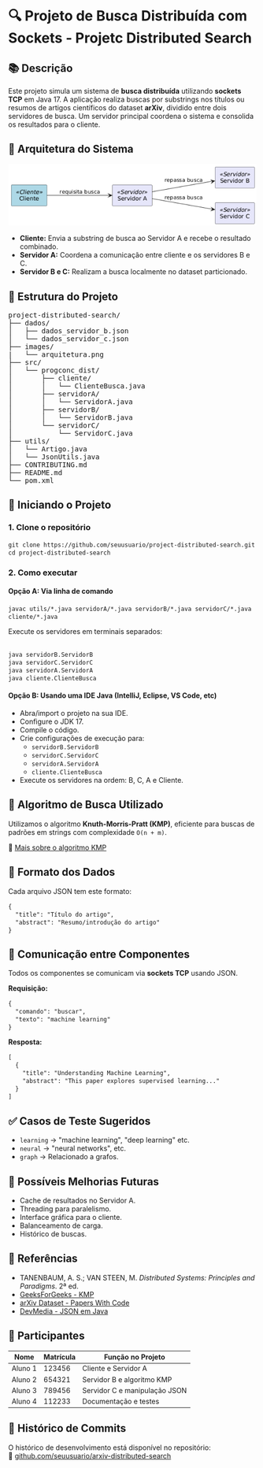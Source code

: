 <h1>🔍 Projeto de Busca Distribuída com Sockets - Projetc Distributed Search</h1>

<h2>📚 Descrição</h2>
<p>
  Este projeto simula um sistema de <strong>busca distribuída</strong> utilizando <strong>sockets TCP</strong> em Java 17.
  A aplicação realiza buscas por substrings nos títulos ou resumos de artigos científicos do dataset <strong>arXiv</strong>,
  dividido entre dois servidores de busca. Um servidor principal coordena o sistema e consolida os resultados para o cliente.
</p>

<h2>🧱 Arquitetura do Sistema</h2>
<p align="center">
    <img src="images/arquitetura.png" alt="Arquitetura do Sistema" width="660">
</p>

<ul>
  <li><strong>Cliente:</strong> Envia a substring de busca ao Servidor A e recebe o resultado combinado.</li>
  <li><strong>Servidor A:</strong> Coordena a comunicação entre cliente e os servidores B e C.</li>
  <li><strong>Servidor B e C:</strong> Realizam a busca localmente no dataset particionado.</li>
</ul>

<h2>📁 Estrutura do Projeto</h2>
<pre>
project-distributed-search/
├── dados/
│   ├── dados_servidor_b.json
│   └── dados_servidor_c.json
├── images/
|   └── arquitetura.png
├── src/
│   └── progconc_dist/
│       ├── cliente/
│       │   └── ClienteBusca.java
│       ├── servidorA/
│       │   └── ServidorA.java
│       ├── servidorB/
│       │   └── ServidorB.java
│       └── servidorC/
│           └── ServidorC.java
├── utils/
│   └── Artigo.java
│   └── JsonUtils.java
├── CONTRIBUTING.md
├── README.md
└── pom.xml
</pre>

<h2>🚀 Iniciando o Projeto</h2>

<h3>1. Clone o repositório</h3>
<pre><code>git clone https://github.com/seuusuario/project-distributed-search.git
cd project-distributed-search</code></pre>

<h3>2. Como executar</h3>

<h4>Opção A: Via linha de comando</h4>
<pre><code>javac utils/*.java servidorA/*.java servidorB/*.java servidorC/*.java cliente/*.java</code></pre>

<p>Execute os servidores em terminais separados:</p>
<pre><code>
java servidorB.ServidorB
java servidorC.ServidorC
java servidorA.ServidorA
java cliente.ClienteBusca
</code></pre>

<h4>Opção B: Usando uma IDE Java (IntelliJ, Eclipse, VS Code, etc)</h4>
<ul>
  <li>Abra/import o projeto na sua IDE.</li>
  <li>Configure o JDK 17.</li>
  <li>Compile o código.</li>
  <li>Crie configurações de execução para:
    <ul>
      <li><code>servidorB.ServidorB</code></li>
      <li><code>servidorC.ServidorC</code></li>
      <li><code>servidorA.ServidorA</code></li>
      <li><code>cliente.ClienteBusca</code></li>
    </ul>
  </li>
  <li>Execute os servidores na ordem: B, C, A e Cliente.</li>
</ul>

<h2>🔎 Algoritmo de Busca Utilizado</h2>
<p>
  Utilizamos o algoritmo <strong>Knuth-Morris-Pratt (KMP)</strong>, eficiente para buscas de padrões em strings com complexidade <code>O(n + m)</code>.
</p>
<p>🔗 <a href="https://www.geeksforgeeks.org/kmp-algorithm-for-pattern-searching/">Mais sobre o algoritmo KMP</a></p>

<h2>📂 Formato dos Dados</h2>
<p>Cada arquivo JSON tem este formato:</p>
<pre><code>{
  "title": "Título do artigo",
  "abstract": "Resumo/introdução do artigo"
}</code></pre>

<h2>📡 Comunicação entre Componentes</h2>
<p>Todos os componentes se comunicam via <strong>sockets TCP</strong> usando JSON.</p>

<p><strong>Requisição:</strong></p>
<pre><code>{
  "comando": "buscar",
  "texto": "machine learning"
}</code></pre>

<p><strong>Resposta:</strong></p>
<pre><code>[
  {
    "title": "Understanding Machine Learning",
    "abstract": "This paper explores supervised learning..."
  }
]</code></pre>

<h2>✅ Casos de Teste Sugeridos</h2>
<ul>
  <li><code>learning</code> → "machine learning", "deep learning" etc.</li>
  <li><code>neural</code> → "neural networks", etc.</li>
  <li><code>graph</code> → Relacionado a grafos.</li>
</ul>

<h2>🚀 Possíveis Melhorias Futuras</h2>
<ul>
  <li>Cache de resultados no Servidor A.</li>
  <li>Threading para paralelismo.</li>
  <li>Interface gráfica para o cliente.</li>
  <li>Balanceamento de carga.</li>
  <li>Histórico de buscas.</li>
</ul>

<h2>📗 Referências</h2>
<ul>
  <li>TANENBAUM, A. S.; VAN STEEN, M. <em>Distributed Systems: Principles and Paradigms</em>. 2ª ed.</li>
  <li><a href="https://www.geeksforgeeks.org/kmp-algorithm-for-pattern-searching/">GeeksForGeeks - KMP</a></li>
  <li><a href="https://paperswithcode.com/dataset/arxiv-10">arXiv Dataset - Papers With Code</a></li>
  <li><a href="https://www.devmedia.com.br/trabalhando-com-json-em-java-o-pacote-org-json/25480">DevMedia - JSON em Java</a></li>
</ul>

<h2>👥 Participantes</h2>
<table>
  <thead>
    <tr>
      <th>Nome</th>
      <th>Matrícula</th>
      <th>Função no Projeto</th>
    </tr>
  </thead>
  <tbody>
    <tr><td>Aluno 1</td><td>123456</td><td>Cliente e Servidor A</td></tr>
    <tr><td>Aluno 2</td><td>654321</td><td>Servidor B e algoritmo KMP</td></tr>
    <tr><td>Aluno 3</td><td>789456</td><td>Servidor C e manipulação JSON</td></tr>
    <tr><td>Aluno 4</td><td>112233</td><td>Documentação e testes</td></tr>
  </tbody>
</table>

<h2>📘 Histórico de Commits</h2>
<p>O histórico de desenvolvimento está disponível no repositório:<br>
🔗 <a href="https://github.com/seuusuario/arxiv-distributed-search">github.com/seuusuario/arxiv-distributed-search</a>
</p>